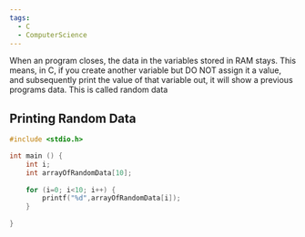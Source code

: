 ```yaml
---
tags:
  - C
  - ComputerScience
---
```

When an program closes, the data in the variables stored in RAM stays. This means, in C, if you create another variable but DO NOT assign it a value, and subsequently print the value of that variable out, it will show a previous programs data. This is called random data 

## Printing Random Data
```c showlinenumbers
#include <stdio.h>

int main () {
	int i;
	int arrayOfRandomData[10];
	
	for (i=0; i<10; i++) {
		printf("%d",arrayOfRandomData[i]);
	}
	
}
```
